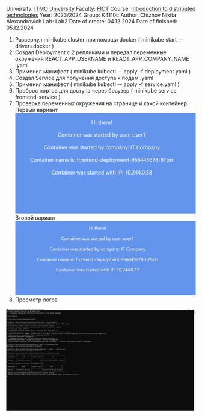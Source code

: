 University: [ITMO University](https://itmo.ru/ru/)
Faculty: [FICT](https://fict.itmo.ru)
Course: [Introduction to distributed technologies](https://github.com/itmo-ict-faculty/introduction-to-distributed-technologies)
Year: 2023/2024
Group: K4110c
Author: Chizhov Nikita Alexandrovich
Lab: Lab2
Date of create: 04.12.2024
Date of finished: 05.12.2024

1. Развернул minikube cluster при помощи docker ( minikube start --driver=docker )
2. Создал Deployment с 2 репликами и передал переменные окружения REACT_APP_USERNAME и REACT_APP_COMPANY_NAME .yaml
3. Применил манифест ( minikube kubectl -- apply -f deployment.yaml )
4. Создал Service для получения доступа к подам .yaml
5. Применил манифест ( minikube kubectl -- apply -f service.yaml )
6. Проброс портов для доступа через браузер ( minikube service frontend-service )
7. Проверка переменных окружения на странице и какой контейнер
   Первый вариант 
  ![Вариант1](vay1.png)
  Второй вариант 
   ![Вариант2](vay2.png)
9. Просмотр логов 

![codePart](part.png)
